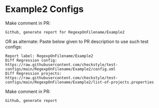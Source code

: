 # Example2 Configs
Make comment in PR:
```
Github, generate report for RegexpOnFilename/Example2
```
OR as alternate:
Paste below given to PR description to use such test configs:
```
Report label: RegexpOnFilename/Example2
Diff Regression config: https://raw.githubusercontent.com/checkstyle/test-configs/main/RegexpOnFilename/Example2/config.xml
Diff Regression projects: https://raw.githubusercontent.com/checkstyle/test-configs/main/RegexpOnFilename/Example2/list-of-projects.properties
```
Make comment in PR:
```
Github, generate report
```
